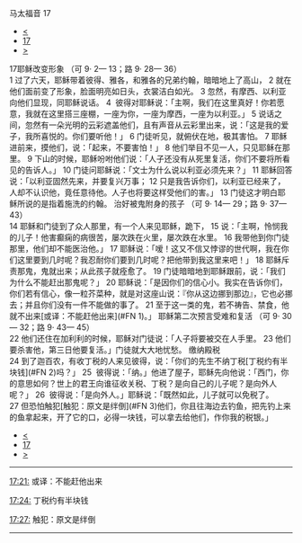 ﻿





 马太福音 17




* [<](bible/MAT16.md)
* [17](bible/MAT.md)
* [>](bible/MAT18.md)



 
17耶稣改变形象 （可 9· 2— 13；路 9· 28— 36）  
1 过了六天，耶稣带着彼得、雅各，和雅各的兄弟约翰，暗暗地上了高山， 
2 就在他们面前变了形象，脸面明亮如日头，衣裳洁白如光。 
3 忽然，有摩西、以利亚向他们显现，同耶稣说话。 
4  彼得对耶稣说：「主啊，我们在这里真好！你若愿意，我就在这里搭三座棚，一座为你，一座为摩西，一座为以利亚。」 
5 说话之间，忽然有一朵光明的云彩遮盖他们，且有声音从云彩里出来，说：「这是我的爱子，我所喜悦的。你们要听他！」 
6 门徒听见，就俯伏在地，极其害怕。 
7 耶稣进前来，摸他们，说：「起来，不要害怕！」 
8 他们举目不见一人，只见耶稣在那里。 
9 下山的时候，耶稣吩咐他们说：「人子还没有从死里复活，你们不要将所看见的告诉人。」 
10 门徒问耶稣说：「文士为什么说以利亚必须先来？」 
11 耶稣回答说：「以利亚固然先来，并要复兴万事； 
12 只是我告诉你们，以利亚已经来了，人却不认识他，竟任意待他。人子也将要这样受他们的害。」 
13 门徒这才明白耶稣所说的是指着施洗的约翰。 治好被鬼附身的孩子 （可 9· 14— 29；路 9· 37— 43）  
14 耶稣和门徒到了众人那里，有一个人来见耶稣，跪下， 
15 说：「主啊，怜悯我的儿子！他害癫痫的病很苦，屡次跌在火里，屡次跌在水里。 
16 我带他到你门徒那里，他们却不能医治他。」 
17 耶稣说：「嗳！这又不信又悖谬的世代啊，我在你们这里要到几时呢？我忍耐你们要到几时呢？把他带到我这里来吧！」 
18 耶稣斥责那鬼，鬼就出来；从此孩子就痊愈了。 
19 门徒暗暗地到耶稣跟前，说：「我们为什么不能赶出那鬼呢？」 
20 耶稣说：「是因你们的信心小。我实在告诉你们，你们若有信心，像一粒芥菜种，就是对这座山说：『你从这边挪到那边』，它也必挪去；并且你们没有一件不能做的事了。 
21 至于这一类的鬼，若不祷告、禁食，他就不出来[或译：不能赶他出来](#FN 1)。」 耶稣第二次预言受难和复活 （可 9· 30— 32；路 9· 43— 45）  
22 他们还住在加利利的时候，耶稣对门徒说：「人子将要被交在人手里。 
23 他们要杀害他，第三日他要复活。」门徒就大大地忧愁。 缴纳殿税  
24 到了迦百农，有收丁税的人来见彼得，说：「你们的先生不纳丁税[丁税约有半块钱](#FN 2)吗？」 
25  彼得说：「纳。」他进了屋子，耶稣先向他说：「西门，你的意思如何？世上的君王向谁征收关税、丁税？是向自己的儿子呢？是向外人呢？」 
26  彼得说：「是向外人。」耶稣说：「既然如此，儿子就可以免税了。 
27 但恐怕触犯[触犯：原文是绊倒](#FN 3)他们，你且往海边去钓鱼，把先钓上来的鱼拿起来，开了它的口，必得一块钱，可以拿去给他们，作你我的税银。」 
* [<](bible/MAT16.md)
* [17](bible/MAT.md)
* [>](bible/MAT18.md)





---


[17:21:](#V21)
或译：不能赶他出来


[17:24:](#V24)
丁税约有半块钱


[17:27:](#V27)
触犯：原文是绊倒




---









